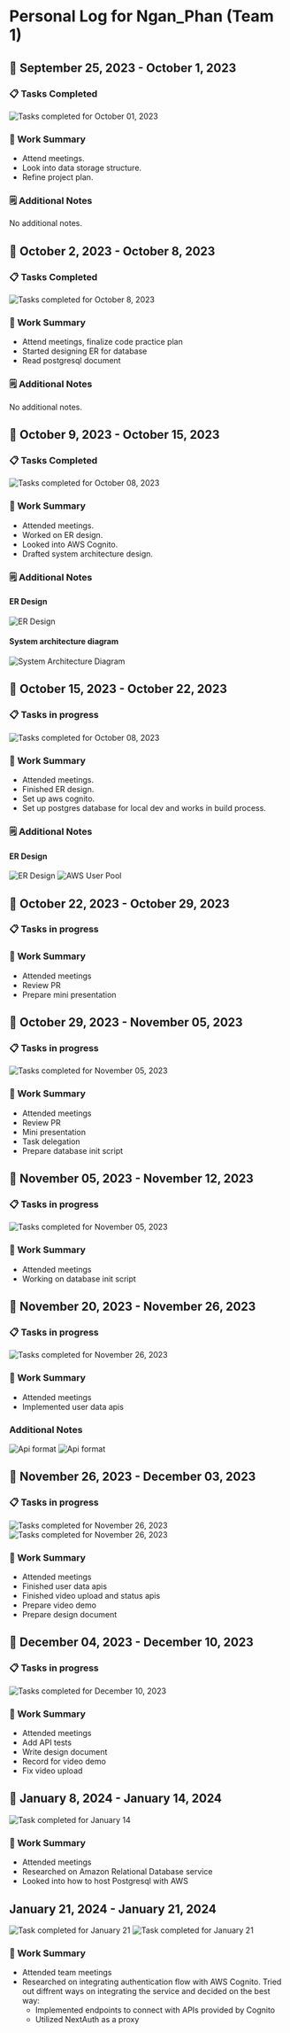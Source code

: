 # Personal Log for Ngan_Phan (Team 1)

## 📅 September 25, 2023 - October 1, 2023

### 📋 Tasks Completed

![Tasks completed for October 01, 2023](./tasks/ngan_phan/week4.png)

### 🎯 Work Summary

- Attend meetings.
- Look into data storage structure.
- Refine project plan.

### 🗒️ Additional Notes

No additional notes.

## 📅 October 2, 2023 - October 8, 2023

### 📋 Tasks Completed

![Tasks completed for October 8, 2023](./tasks/ngan_phan/week5.png)

### 🎯 Work Summary

- Attend meetings, finalize code practice plan
- Started designing ER for database
- Read postgresql document

### 🗒️ Additional Notes

No additional notes.

## 📅 October 9, 2023 - October 15, 2023

### 📋 Tasks Completed

![Tasks completed for October 08, 2023](./tasks/ngan_phan/week6.png)
### 🎯 Work Summary

- Attended meetings.
- Worked on ER design.
- Looked into AWS Cognito.
- Drafted system architecture design.
### 🗒️ Additional Notes
#### ER Design

![ER Design](./tasks/ngan_phan/er_design.png)

#### System architecture diagram

![System Architecture Diagram](./tasks/ngan_phan/system_diagram.png)

## 📅 October 15, 2023 - October 22, 2023

### 📋 Tasks in progress

![Tasks completed for October 08, 2023](./tasks/ngan_phan/week7/week7.png)
### 🎯 Work Summary

- Attended meetings.
- Finished ER design.
- Set up aws cognito.
- Set up postgres database for local dev and works in build process.
### 🗒️ Additional Notes
#### ER Design

![ER Design](./tasks/ngan_phan/week7/final_er_design.png)
![AWS User Pool](./tasks/ngan_phan/week7/aws_user_pool.png)

## 📅 October 22, 2023 - October 29, 2023

### 📋 Tasks in progress

### 🎯 Work Summary

- Attended meetings
- Review PR
- Prepare mini presentation

## 📅 October 29, 2023 - November 05, 2023

### 📋 Tasks in progress

![Tasks completed for November 05, 2023](./tasks/ngan_phan/week9.png)

### 🎯 Work Summary

- Attended meetings
- Review PR
- Mini presentation
- Task delegation
- Prepare database init script

## 📅 November 05, 2023 - November 12, 2023

### 📋 Tasks in progress

![Tasks completed for November 05, 2023](./tasks/ngan_phan/week10.png)

### 🎯 Work Summary

- Attended meetings
- Working on database init script

## 📅 November 20, 2023 - November 26, 2023

### 📋 Tasks in progress

![Tasks completed for November 26, 2023](./tasks/ngan_phan/week12/week12.png)

### 🎯 Work Summary

- Attended meetings
- Implemented user data apis 

### Additional Notes

![Api format](./tasks/ngan_phan/week12/api1.png)
![Api format](./tasks/ngan_phan/week12/api2.png)

## 📅 November 26, 2023 - December 03, 2023

### 📋 Tasks in progress

![Tasks completed for November 26, 2023](./tasks/ngan_phan/week13/eval.png)
![Tasks completed for November 26, 2023](./tasks/ngan_phan/week13/doneTasks.png)

### 🎯 Work Summary

- Attended meetings
- Finished user data apis
- Finished video upload and status apis
- Prepare video demo
- Prepare design document

## 📅 December 04, 2023 - December 10, 2023

### 📋 Tasks in progress

![Tasks completed for December 10, 2023](./tasks/ngan_phan/week14.png)

### 🎯 Work Summary

- Attended meetings
- Add API tests
- Write design document
- Record for video demo
- Fix video upload

## 📅 January 8, 2024 - January 14, 2024

![Task completed for January 14](./tasks/ngan_phan/week1_T2.png)

### 🎯 Work Summary

- Attended meetings
- Researched on Amazon Relational Database service
- Looked into how to host Postgresql with AWS

## January 21, 2024 - January 21, 2024

![Task completed for January 21](./tasks/ngan_phan/week2T2/form.png)
![Task completed for January 21](./tasks/ngan_phan/week2T2/gitTask.png)

### 🎯 Work Summary

- Attended team meetings
- Researched on integrating authentication flow with AWS Cognito. Tried out diffrent ways on integrating the service and decided on the best way:
    - Implemented endpoints to connect with APIs provided by Cognito
    - Utilized NextAuth as a proxy
